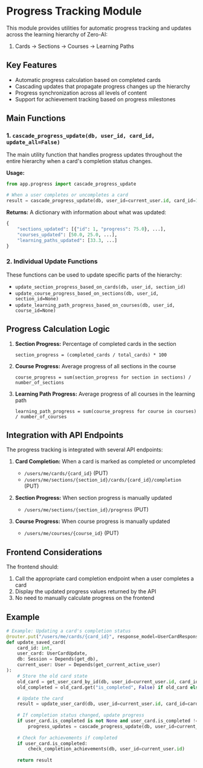 # Progress Tracking Module

This module provides utilities for automatic progress tracking and updates across the learning hierarchy of Zero-AI:

1. Cards -> Sections -> Courses -> Learning Paths

## Key Features

- Automatic progress calculation based on completed cards
- Cascading updates that propagate progress changes up the hierarchy
- Progress synchronization across all levels of content
- Support for achievement tracking based on progress milestones

## Main Functions

### 1. `cascade_progress_update(db, user_id, card_id, update_all=False)`

The main utility function that handles progress updates throughout the entire hierarchy when a card's completion status changes.

**Usage:**
```python
from app.progress import cascade_progress_update

# When a user completes or uncompletes a card
result = cascade_progress_update(db, user_id=current_user.id, card_id=123)
```

**Returns:** A dictionary with information about what was updated:
```python
{
    "sections_updated": [{"id": 1, "progress": 75.0}, ...],
    "courses_updated": [50.0, 25.0, ...],
    "learning_paths_updated": [33.3, ...]
}
```

### 2. Individual Update Functions

These functions can be used to update specific parts of the hierarchy:

- `update_section_progress_based_on_cards(db, user_id, section_id)`
- `update_course_progress_based_on_sections(db, user_id, section_id=None)`
- `update_learning_path_progress_based_on_courses(db, user_id, course_id=None)`

## Progress Calculation Logic

1. **Section Progress:** Percentage of completed cards in the section
   ```
   section_progress = (completed_cards / total_cards) * 100
   ```

2. **Course Progress:** Average progress of all sections in the course
   ```
   course_progress = sum(section_progress for section in sections) / number_of_sections
   ```

3. **Learning Path Progress:** Average progress of all courses in the learning path
   ```
   learning_path_progress = sum(course_progress for course in courses) / number_of_courses
   ```

## Integration with API Endpoints

The progress tracking is integrated with several API endpoints:

1. **Card Completion:** When a card is marked as completed or uncompleted
   - `/users/me/cards/{card_id}` (PUT)
   - `/users/me/sections/{section_id}/cards/{card_id}/completion` (PUT)

2. **Section Progress:** When section progress is manually updated
   - `/users/me/sections/{section_id}/progress` (PUT)

3. **Course Progress:** When course progress is manually updated
   - `/users/me/courses/{course_id}` (PUT)

## Frontend Considerations

The frontend should:

1. Call the appropriate card completion endpoint when a user completes a card
2. Display the updated progress values returned by the API
3. No need to manually calculate progress on the frontend

## Example

```python
# Example: Updating a card's completion status
@router.put("/users/me/cards/{card_id}", response_model=UserCardResponse)
def update_saved_card(
    card_id: int,
    user_card: UserCardUpdate,
    db: Session = Depends(get_db),
    current_user: User = Depends(get_current_active_user)
):
    # Store the old card state
    old_card = get_user_card_by_id(db, user_id=current_user.id, card_id=card_id)
    old_completed = old_card.get("is_completed", False) if old_card else False

    # Update the card
    result = update_user_card(db, user_id=current_user.id, card_id=card_id, ...)
    
    # If completion status changed, update progress
    if user_card.is_completed is not None and user_card.is_completed != old_completed:
        progress_updates = cascade_progress_update(db, user_id=current_user.id, card_id=card_id)
        
    # Check for achievements if completed
    if user_card.is_completed:
        check_completion_achievements(db, user_id=current_user.id)
    
    return result
``` 